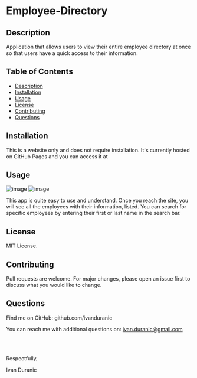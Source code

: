 # Employee-Directory

## Description

Application that allows users to view their entire employee directory at once so that users have a quick access to their information.

## Table of Contents

- [Description](#description)
- [Installation](#installation)
- [Usage](#usage)
- [License](#license)
- [Contributing](#contributing)
- [Questions](#questions)

## Installation

This is a website only and does not require installation. It's currently hosted on GitHub Pages and you can access it at 

## Usage

![image](https://user-images.githubusercontent.com/61889668/109403682-dc829780-792c-11eb-8565-3265335e8e2a.png)
![image](https://user-images.githubusercontent.com/61889668/109403692-f7eda280-792c-11eb-9c91-feed90b64875.png)

This app is quite easy to use and understand. Once you reach the site, you will see all the employees with their information, listed. You can search for specific employees by entering their first or last name in the search bar. 

## License

MIT License.

## Contributing

Pull requests are welcome. For major changes, please open an issue first to discuss what you would like to change.

## Questions

Find me on GitHub: github.com/ivanduranic

You can reach me with additional questions on: ivan.duranic@gmail.com

<br><br>

Respectfully,

Ivan Duranic